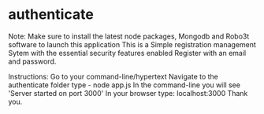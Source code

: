 # authenticate
Note: Make sure to install the latest node packages, Mongodb and Robo3t software to launch this application
This is a Simple registration management Sytem with the essential security features enabled
Register with an email and password.

Instructions:
Go to your command-line/hypertext
Navigate to the authenticate folder
type - node app.js
In the command-line you will see 'Server started on port 3000'
In your browser type: localhost:3000
Thank you.

